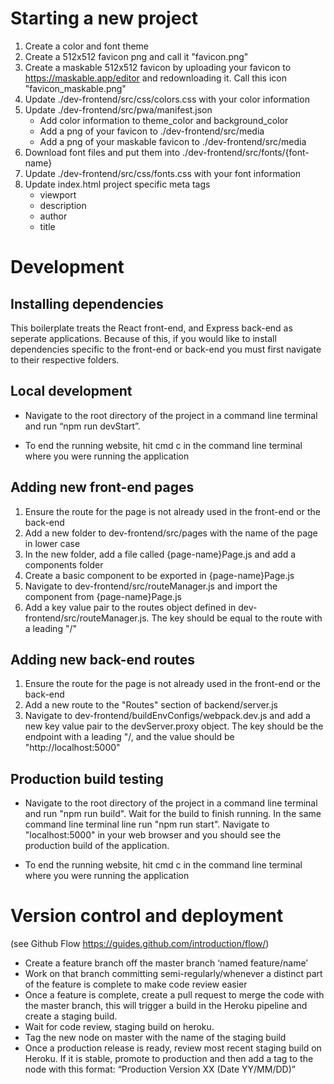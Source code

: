 # Starting a new project

1. Create a color and font theme
2. Create a 512x512 favicon png and call it "favicon.png"
3. Create a maskable 512x512 favicon by uploading your favicon to https://maskable.app/editor and redownloading it. Call this icon "favicon_maskable.png"
4. Update ./dev-frontend/src/css/colors.css with your color information
5. Update ./dev-frontend/src/pwa/manifest.json
   - Add color information to theme_color and background_color
   - Add a png of your favicon to ./dev-frontend/src/media
   - Add a png of your maskable favicon to ./dev-frontend/src/media
6. Download font files and put them into ./dev-frontend/src/fonts/{font-name}
7. Update ./dev-frontend/src/css/fonts.css with your font information
8. Update index.html project specific meta tags
   - viewport
   - description
   - author
   - title

# Development

## Installing dependencies

This boilerplate treats the React front-end, and Express back-end as seperate applications. Because of this, if you would like to install dependencies specific to the front-end or back-end you must first navigate to their respective folders.

## Local development

- Navigate to the root directory of the project in a command line terminal and run “npm run devStart”.

- To end the running website, hit cmd c in the command line terminal where you were running the application

## Adding new front-end pages

1. Ensure the route for the page is not already used in the front-end or the back-end
2. Add a new folder to dev-frontend/src/pages with the name of the page in lower case
3. In the new folder, add a file called {page-name}Page.js and add a components folder
4. Create a basic component to be exported in {page-name}Page.js
5. Navigate to dev-frontend/src/routeManager.js and import the component from {page-name}Page.js
6. Add a key value pair to the routes object defined in dev-frontend/src/routeManager.js. The key should be equal to the route with a leading "/"

## Adding new back-end routes

1. Ensure the route for the page is not already used in the front-end or the back-end
2. Add a new route to the "Routes" section of backend/server.js
3. Navigate to dev-frontend/buildEnvConfigs/webpack.dev.js and add a new key value pair to the devServer.proxy object. The key should be the endpoint with a leading "/, and the value should be "http://localhost:5000"

## Production build testing

- Navigate to the root directory of the project in a command line terminal and run "npm run build". Wait for the build to finish running. In the same command line terminal line run "npm run start". Navigate to "localhost:5000" in your web browser and you should see the production build of the application.

- To end the running website, hit cmd c in the command line terminal where you were running the application

# Version control and deployment

(see Github Flow https://guides.github.com/introduction/flow/)

- Create a feature branch off the master branch ‘named feature/name’
- Work on that branch committing semi-regularly/whenever a distinct part of the feature is complete to make code review easier
- Once a feature is complete, create a pull request to merge the code with the master branch, this will trigger a build in the Heroku pipeline and create a staging build.
- Wait for code review, staging build on heroku.
- Tag the new node on master with the name of the staging build
- Once a production release is ready, review most recent staging build on Heroku. If it is stable, promote to production and then add a tag to the node with this format: “Production Version XX (Date YY/MM/DD)”
